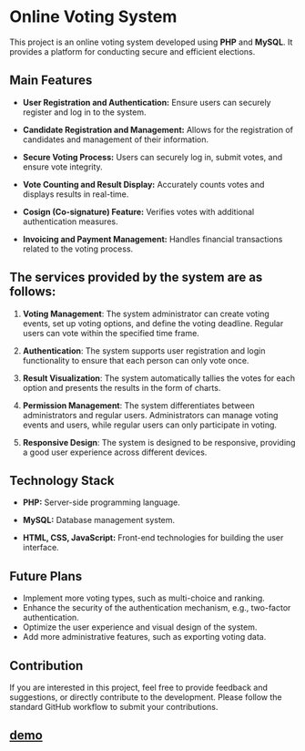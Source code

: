 # Online Voting System

This project is an online voting system developed using **PHP** and **MySQL**. It provides a platform for conducting secure and efficient elections.

## Main Features

- **User Registration and Authentication:** 
  Ensure users can securely register and log in to the system.
  
- **Candidate Registration and Management:** 
  Allows for the registration of candidates and management of their information.
  
- **Secure Voting Process:**
  Users can securely log in, submit votes, and ensure vote integrity.
  
- **Vote Counting and Result Display:**
  Accurately counts votes and displays results in real-time.
  
- **Cosign (Co-signature) Feature:** 
  Verifies votes with additional authentication measures.
  
- **Invoicing and Payment Management:** 
  Handles financial transactions related to the voting process.

## The services provided by the system are as follows:

1. **Voting Management**: The system administrator can create voting events, set up voting options, and define the voting deadline. Regular users can vote within the specified time frame.

2. **Authentication**: The system supports user registration and login functionality to ensure that each person can only vote once.

3. **Result Visualization**: The system automatically tallies the votes for each option and presents the results in the form of charts.

4. **Permission Management**: The system differentiates between administrators and regular users. Administrators can manage voting events and users, while regular users can only participate in voting.

5. **Responsive Design**: The system is designed to be responsive, providing a good user experience across different devices.

## Technology Stack

- **PHP:** 
  Server-side programming language.
  
- **MySQL:** 
  Database management system.
  
- **HTML, CSS, JavaScript:** 
  Front-end technologies for building the user interface.

## Future Plans

- Implement more voting types, such as multi-choice and ranking.
- Enhance the security of the authentication mechanism, e.g., two-factor authentication.
- Optimize the user experience and visual design of the system.
- Add more administrative features, such as exporting voting data.

## Contribution

If you are interested in this project, feel free to provide feedback and suggestions, or directly contribute to the development. Please follow the standard GitHub workflow to submit your contributions.

## [demo](presentation.pdf)